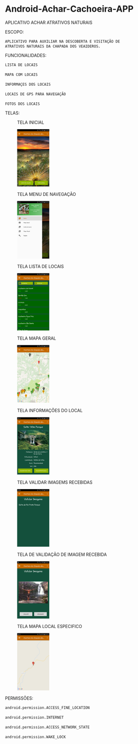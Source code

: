 # Android-Achar-Cachoeira-APP

APLICATIVO ACHAR ATRATIVOS NATURAIS

ESCOPO:

    APLICATIVO PARA AUXILIAR NA DESCOBERTA E VISITAÇÃO DE
    ATRATIVOS NATURAIS DA CHAPADA DOS VEAIDEROS.
  

FUNCIONALIDADES:

    LISTA DE LOCAIS
  
    MAPA COM LOCAIS
  
    INFORMAÇES DOS LOCAIS
  
    LOCAIS DE GPS PARA NAVEGAÇÃO
  
    FOTOS DOS LOCAIS
 
 TELAS:
 
 
<figure>
<figcaption>TELA INICIAL</figcaption>
<p> <img src="https://raw.githubusercontent.com/skatesham/Android-Achar-Cachoeira-APP/master/telas/tela%20inicial.png" width="25%" height="25%">
</figure>


<figure>
<figcaption>TELA MENU DE NAVEGAÇÃO </figcaption>
<p> <img src="https://raw.githubusercontent.com/skatesham/Android-Achar-Cachoeira-APP/master/telas/tela%20Menu.png" width="25%" height="25%">
</figure>

<figure>
<figcaption>TELA LISTA DE LOCAIS</figcaption>
<p> <img src="https://raw.githubusercontent.com/skatesham/Android-Achar-Cachoeira-APP/master/telas/tela%20lista%20local.png" width="25%" height="25%">
 </figure>

<figure>
<figcaption>TELA MAPA GERAL </figcaption>
<p> <img src="https://raw.githubusercontent.com/skatesham/Android-Achar-Cachoeira-APP/master/telas/tela%20mapa.png" width="25%" height="25%">
</figure>

<figure>
<figcaption>TELA INFORMAÇÕES DO LOCAL </figcaption>
<p> <img src="https://raw.githubusercontent.com/skatesham/Android-Achar-Cachoeira-APP/master/telas/tela%20info.png" width="25%" height="25%">
</figure>


<figure>
<figcaption>TELA VALIDAR IMAGEMS RECEBIDAS</figcaption>
<p> <img src="https://raw.githubusercontent.com/skatesham/Android-Achar-Cachoeira-APP/master/telas/tela%20analisar%20img.png" width="25%" height="25%">
</figure>


<figure>
<figcaption>TELA DE VALIDAÇÃO DE IMAGEM RECEBIDA</figcaption>
<p> <img src="https://raw.githubusercontent.com/skatesham/Android-Achar-Cachoeira-APP/master/telas/tela%20validar%20imagem%201.png" width="25%" height="25%">
</figure>


<figure>
<figcaption>TELA MAPA LOCAL ESPECIFICO</figcaption>
<p> <img src="https://raw.githubusercontent.com/skatesham/Android-Achar-Cachoeira-APP/master/telas/tela%20mapa%20especifico.png" width="25%" height="25%">
</figure>
 
PERMISSÕES:

    android.permission.ACCESS_FINE_LOCATION
    
    android.permission.INTERNET
    
    android.permission.ACCESS_NETWORK_STATE
    
    android.permission.WAKE_LOCK
    
